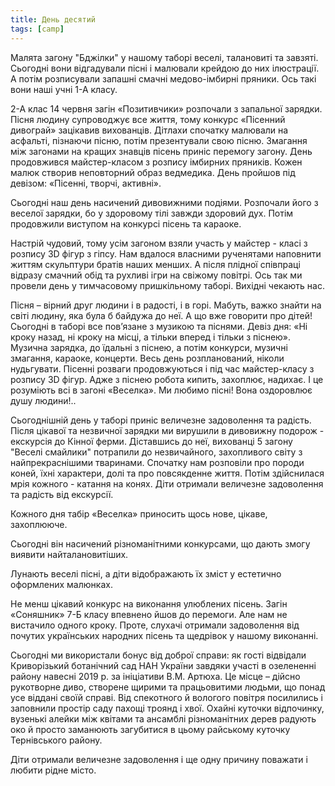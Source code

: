 ```yaml
---
title: День десятий
tags: [camp]
---
```


Малята загону "Бджілки" у нашому таборі веселі, талановиті та завзяті. Сьогодні вони відгадували пісні і малювали крейдою до них ілюстрації. А потім розписували запашні смачні медово-імбирні пряники. Ось такі вони наші учні 1-А класу.

<slideshow id="*1a"></slideshow>

2-А клас 14 червня загін «Позитивчики» розпочали з запальної зарядки. Пісня людину супроводжує все життя, тому конкурс «Пісенний дивограй» зацікавив вихованців. Дітлахи спочатку малювали на асфальті, пізнаючи пісню, потім презентували свою пісню. Змагання між загонами на кращих знавців пісень приніс перемогу загону. День продовжився майстер-класом з розпису імбирних пряників. Кожен малюк створив неповторний образ ведмедика. День пройшов під девізом: «Пісенні, творчі, активні».

<slideshow id="*2a"></slideshow>

Сьогодні наш день насичений дивовижними подіями. Розпочали його з веселої зарядки, бо у здоровому тілі завжди здоровий дух. Потім продовжили виступом на конкурсі пісень та караоке.

Настрій чудовий, тому усім загоном взяли участь у майстер - класі з розпису 3D фігур з гіпсу. Нам вдалося власними рученятами наповнити життям скульптури братів наших менших. А після плідної співпраці відразу смачний обід та рухливі ігри на свіжому повітрі. Ось так ми провели день у тимчасовому пришкільному таборі. Вихідні чекають нас.

<slideshow id="*4a"></slideshow>

Пісня – вірний друг людини і в радості, і в горі. Мабуть, важко знайти на світі людину, яка була б байдужа до неї. А що вже говорити про дітей! Сьогодні в таборі все пов’язане з музикою та піснями. Девіз дня: «Ні кроку назад, ні кроку на місці, а тільки вперед і тільки з піснею». Музична зарядка, до їдальні з піснею, а потім конкурси, музичні змагання, караоке, концерти. Весь день розпланований, ніколи нудьгувати. Пісенні розваги продовжуються і під час майстер-класу з розпису 3D фігур. Адже з піснею робота кипить, захоплює, надихає. І це розуміють всі в загоні «Веселка». Ми любимо пісні! Вона оздоровлює душу людини!..

<slideshow id="*4b"></slideshow>

Сьогоднішній день у таборі приніс величезне задоволення та радість. Після цікавої та незвичної зарядки ми вирушили в дивовижну подорож - екскурсія до Кінної ферми. Діставшись до неї, вихованці 5 загону "Веселі смайлики" потрапили до незвичайного, захопливого світу з найпрекраснішими тваринами. Спочатку нам розповіли про породи коней, їхні характери, долі та про повсякденне життя. Потім здійснилася мрія кожного - катання на конях. Діти отримали величезне задоволення та радість від екскурсії.

<slideshow id="*5b"></slideshow>

Кожного дня табір «Веселка» приносить щось нове, цікаве, захоплююче.

Сьогодні він насичений різноманітними конкурсами, що дають змогу виявити найталановитіших.

Лунають веселі пісні, а діти відображають їх зміст у естетично оформлених малюнках.

Не менш цікавий конкурс на виконання улюблених пісень. Загін «Соняшник» 7-Б класу впевнено йшов до перемоги. Але нам не вистачило одного кроку. Проте, слухачі отримали задоволення від почутих українських народних пісень та щедрівок у нашому виконанні.

<slideshow id="*7b"></slideshow>

Сьогодні ми використали бонус від доброї справи: як гості відвідали Криворізький ботанічний сад НАН України завдяки участі в озелененні району навесні 2019 р. за ініціативи В.М. Артюха. Це місце – дійсно рукотворне диво, створене щирими та працьовитими людьми, що понад усе віддані своїй справі. Від спекотного й вологого повітря посилились і заповнили простір саду пахощі троянд і хвої. Охайні куточки відпочинку, вузенькі алейки між квітами та ансамблі різноманітних дерев радують око й просто заманюють загубитися в цьому райському куточку Тернівського району.

Діти отримали величезне задоволення і ще одну причину поважати і любити рідне місто.

<slideshow id="*8b"></slideshow>
